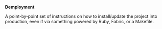 
**Demployment**

A point-by-point set of instructions on how to install/update the project into production,
even if via something powered by Ruby, Fabric, or a Makefile.